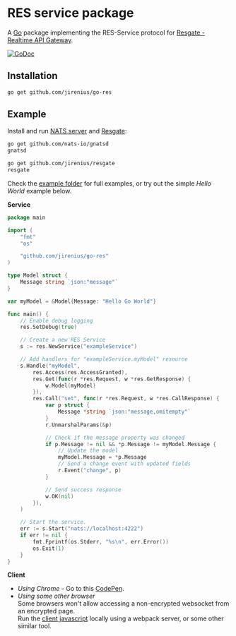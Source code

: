 # RES service package

A [Go](http://golang.org) package implementing the RES-Service protocol for [Resgate - Realtime API Gateway](https://github.com/jirenius/resgate).

[![GoDoc](https://godoc.org/github.com/jirenius/go-res?status.svg)](http://godoc.org/github.com/jirenius/go-res)

## Installation

```bash
go get github.com/jirenius/go-res
```

## Example

Install and run [NATS server](https://nats.io/download/nats-io/gnatsd/) and [Resgate](https://github.com/jirenius/resgate):

```bash
go get github.com/nats-io/gnatsd
gnatsd
```
```bash
go get github.com/jirenius/resgate
resgate
```

Check the [example folder](example) for full examples, or try out the simple *Hello World* example below.

**Service**  
```go
package main

import (
	"fmt"
	"os"

	"github.com/jirenius/go-res"
)

type Model struct {
	Message string `json:"message"`
}

var myModel = &Model{Message: "Hello Go World"}

func main() {
	// Enable debug logging
	res.SetDebug(true)

	// Create a new RES Service
	s := res.NewService("exampleService")

	// Add handlers for "exampleService.myModel" resource
	s.Handle("myModel",
		res.Access(res.AccessGranted),
		res.Get(func(r *res.Request, w *res.GetResponse) {
			w.Model(myModel)
		}),
		res.Call("set", func(r *res.Request, w *res.CallResponse) {
			var p struct {
				Message *string `json:"message,omitempty"`
			}
			r.UnmarshalParams(&p)

			// Check if the message property was changed
			if p.Message != nil && *p.Message != myModel.Message {
				// Update the model
				myModel.Message = *p.Message
				// Send a change event with updated fields
				r.Event("change", p)
			}

			// Send success response
			w.OK(nil)
		}),
	)

	// Start the service.
	err := s.Start("nats://localhost:4222")
	if err != nil {
		fmt.Fprintf(os.Stderr, "%s\n", err.Error())
		os.Exit(1)
	}
}
```

**Client**
* *Using Chrome* - Go to this [CodePen](https://codepen.io/sjirenius/pen/vraZPZ).  
* *Using some other browser*  
Some browsers won't allow accessing a non-encrypted websocket from an encrypted page.  
Run the [client javascript](https://github.com/jirenius/resgate#client) locally using a webpack server, or some other similar tool.


